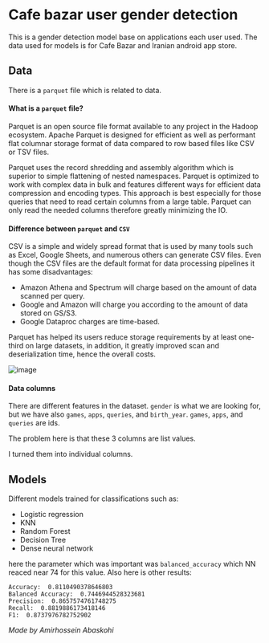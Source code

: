 # Cafe bazar user gender detection

This is a gender detection model base on applications each user used. The data used for models is for Cafe Bazar and Iranian android app store.

## Data
There is a `parquet` file which is related to data.

#### What is a `parquet` file?
Parquet is an open source file format available to any project in the Hadoop ecosystem. Apache Parquet is designed for efficient as well as performant flat columnar storage format of data compared to row based files like CSV or TSV files.

Parquet uses the record shredding and assembly algorithm which is superior to simple flattening of nested namespaces. Parquet is optimized to work with complex data in bulk and features different ways for efficient data compression and encoding types.  This approach is best especially for those queries that need to read certain columns from a large table. Parquet can only read the needed columns therefore greatly minimizing the IO.

#### Difference between `parquet` and `CSV`
CSV is a simple and widely spread format that is used by many tools such as Excel, Google Sheets, and numerous others can generate CSV files. Even though the CSV files are the default format for data processing pipelines it has some disadvantages:

* Amazon Athena and Spectrum will charge based on the amount of data scanned per query.
* Google and Amazon will charge you according to the amount of data stored on GS/S3.
* Google Dataproc charges are time-based.

Parquet has helped its users reduce storage requirements by at least one-third on large datasets, in addition, it greatly improved scan and deserialization time, hence the overall costs.

![image](https://user-images.githubusercontent.com/50926437/126944456-d7d99b99-9120-4eee-8c10-db7861e1523b.png)


#### Data columns
There are different features in the dataset. `gender` is what we are looking for, but we have also `games`, `apps`, `queries`, and `birth_year`. `games`, `apps`, and `queries` are ids.

The problem here is that these 3 columns are list values.

I turned them into individual columns.

## Models
Different models trained for classifications such as:
* Logistic regression
* KNN
* Random Forest
* Decision Tree
* Dense neural network

here the parameter which was important was `balanced_accuracy` which NN reaced near 74 for this value. Also here is other results:
```
Accuracy:  0.8110490378646803
Balanced Accuracy:  0.7446944528323681
Precision:  0.8657574761748275
Recall:  0.8819886173418146
F1:  0.8737976782752902
```

*Made by Amirhossein Abaskohi*

